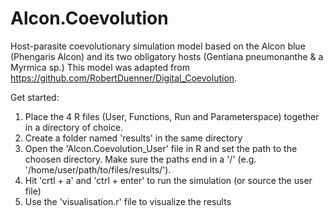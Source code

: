# Alcon.Coevolution
Host-parasite coevolutionary simulation model based on the Alcon blue (Phengaris Alcon) and its two obligatory hosts (Gentiana pneumonanthe &amp; a Myrmica sp.)
This model was adapted from https://github.com/RobertDuenner/Digital_Coevolution.

Get started:
1. Place the 4 R files (User, Functions, Run and Parameterspace) together in a directory of choice.
2. Create a folder named 'results' in the same directory
3. Open the 'Alcon.Coevolution_User' file in R and set the path to the choosen directory. Make sure the paths end in a '/' (e.g. '/home/user/path/to/files/results/').
4. Hit 'crtl + a' and 'ctrl + enter' to run the simulation (or source the user file)
5. Use the 'visualisation.r' file to visualize the results

